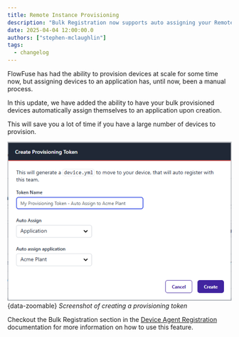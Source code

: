 ```yaml
---
title: Remote Instance Provisioning
description: "Bulk Registration now supports auto assigning your Remote Instances to an Application."
date: 2025-04-04 12:00:00.0  
authors: ["stephen-mclaughlin"]
tags:
  - changelog
---
```


FlowFuse has had the ability to provision devices at scale for some time now, but assigning devices to an application has, until now, been a manual process.

In this update, we have added the ability to have your bulk provisioned devices automatically assign themselves to an application upon creation.

This will save you a lot of time if you have a large number of devices to provision.

![Screenshot of creating a provisioning token](./images/create-provisioning-token.png){data-zoomable}
_Screenshot of creating a provisioning token_

Checkout the Bulk Registration section in the [Device Agent Registration](https://flowfuse.com/docs/device-agent/register) documentation for more information on how to use this feature.
